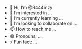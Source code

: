 - 👋 Hi, I’m @R444mzy
- 👀 I’m interested in ...
- 🌱 I’m currently learning ...
- 💞️ I’m looking to collaborate on ...
- 📫 How to reach me ...
- 😄 Pronouns: ...
- ⚡ Fun fact: ...

<!---
R444mzy/R444mzy is a ✨ special ✨ repository because its `README.md` (this file) appears on your GitHub profile.
You can click the Preview link to take a look at your changes.
--->
